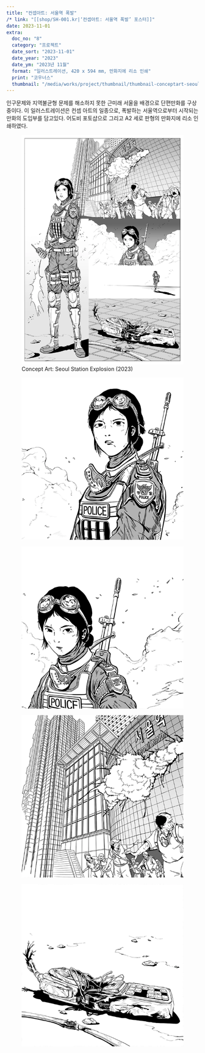 ```yaml
---
title: "컨셉아트: 서울역 폭발"
/* link: "[[shop/SH-001.kr|‘컨셉아트: 서울역 폭발’ 포스터]]"
date: 2023-11-01
extra:
  doc_no: "8"
  category: "프로젝트"
  date_sort: "2023-11-01"
  date_year: "2023"
  date_ym: "2023년 11월"
  format: "일러스트레이션, 420 x 594 mm, 만화지에 리소 인쇄"
  print: "코우너스"
  thumbnail: "/media/works/project/thumbnail/thumbnail-conceptart-seoul-station-explosion.webp"
---
```

인구문제와 지역불균형 문제를 해소하지 못한 근미래 서울을 배경으로 단편만화를 구상중이다. 이 일러스트레이션은 컨셉 아트의 일종으로, 폭발하는 서울역으로부터 시작되는 만화의 도입부를 담고있다. 어도비 포토샵으로 그리고 A2 세로 판형의 만화지에 리소 인쇄하였다.

<figure class="img--bordered img--fixed" style="max-width:600px;">
  <img src="/media/works/project/seoul-station-explosion-main.webp" alt="Seoul Station Explosion Main">
  <figcaption>Concept Art: Seoul Station Explosion (2023)</figcaption>
</figure>
<div class="img-grid cols-2" style="max-width:600px;margin-left:auto;margin-right:auto;"><figure class="grid-2" data-gridw="600">
  <img src="/media/works/project/seoul-station-explosion-01.webp" alt="Seoul Station Explosion 1">
</figure><figure class="grid-2">
  <img src="/media/works/project/seoul-station-explosion-02.webp" alt="Seoul Station Explosion 2">
</figure><figure class="grid-2">
  <img src="/media/works/project/seoul-station-explosion-03.webp" alt="Seoul Station Explosion 3">
</figure><figure class="grid-2">
  <img src="/media/works/project/seoul-station-explosion-04.webp" alt="Seoul Station Explosion 4">
</figure></div>